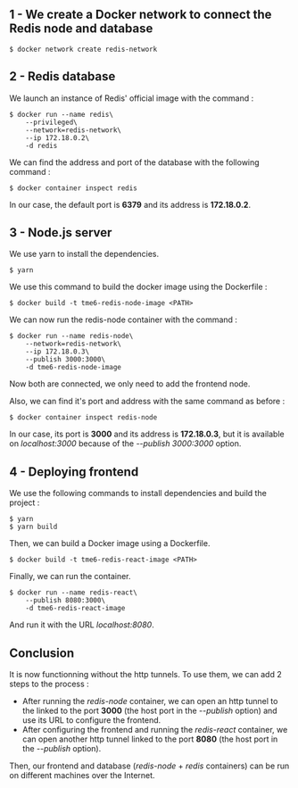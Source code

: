 ## 1 - We create a Docker network to connect the Redis node and database
```
$ docker network create redis-network
```

## 2 - Redis database

We launch an instance of Redis' official image with the command :
```
$ docker run --name redis\
    --privileged\
    --network=redis-network\
    --ip 172.18.0.2\
    -d redis
```

We can find the address and port of the database with the following command :
```
$ docker container inspect redis
```
In our case, the default port is **6379** and its address is **172.18.0.2**.

## 3 - Node.js server

We use yarn to install the dependencies.
```
$ yarn
```

We use this command to build the docker image using the Dockerfile :
```
$ docker build -t tme6-redis-node-image <PATH>
```

We can now run the redis-node container with the command :
```
$ docker run --name redis-node\
    --network=redis-network\
    --ip 172.18.0.3\
    --publish 3000:3000\
    -d tme6-redis-node-image
```

Now both are connected, we only need to add the frontend node.

Also, we can find it's port and address with the same command as before :
```
$ docker container inspect redis-node
```
In our case, its port is **3000** and its address is **172.18.0.3**, but it is available on *localhost:3000* because of the *--publish 3000:3000* option.

## 4 - Deploying frontend

We use the following commands to install dependencies and build the project :
```
$ yarn
$ yarn build
```

Then, we can build a Docker image using a Dockerfile.
```
$ docker build -t tme6-redis-react-image <PATH>
```

Finally, we can run the container.
```
$ docker run --name redis-react\
    --publish 8080:3000\
    -d tme6-redis-react-image
```
And run it with the URL *localhost:8080*.

## Conclusion

It is now functionning without the http tunnels. To use them, we can add 2 steps to the process :

- After running the *redis-node* container, we can open an http tunnel to the linked to the port **3000** (the host port in the *--publish* option) and use its URL to configure the frontend.
- After configuring the frontend and running the *redis-react* container, we can open another http tunnel linked to the port **8080** (the host port in the *--publish* option).

Then, our frontend and database (*redis-node* + *redis* containers) can be run on different machines over the Internet.
